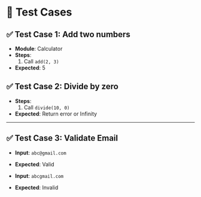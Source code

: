 # 📄 Test Cases

## ✅ Test Case 1: Add two numbers

- **Module**: Calculator
- **Steps**:
  1. Call `add(2, 3)`
- **Expected**: 5

## ✅ Test Case 2: Divide by zero

- **Steps**:
  1. Call `divide(10, 0)`
- **Expected**: Return error or Infinity

---

## ✅ Test Case 3: Validate Email

- **Input**: `abc@gmail.com`
- **Expected**: Valid

- **Input**: `abcgmail.com`
- **Expected**: Invalid
